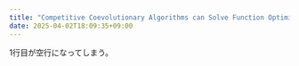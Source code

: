 ```yaml
---
title: "Competitive Coevolutionary Algorithms can Solve Function Optimization Problems"
date: 2025-04-02T18:09:35+09:00
---
```


1行目が空行になってしまう。
